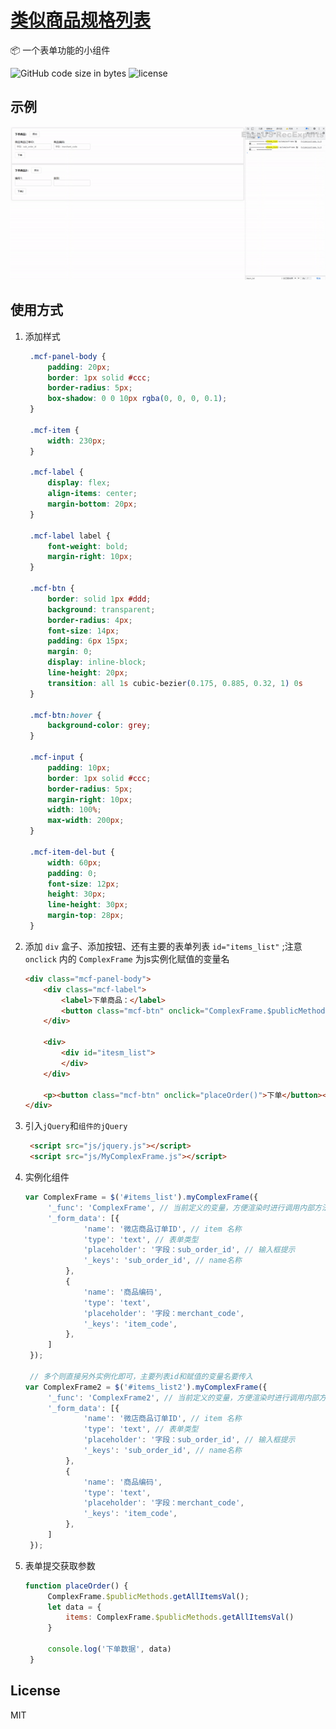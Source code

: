 <h1 align="left"><a href="https://github.com/MaxSihong/MyComplexFrame">类似商品规格列表</a></h1>

📦 一个表单功能的小组件

<img alt="GitHub code size in bytes" src="https://img.shields.io/github/languages/code-size/MaxSihong/MyComplexFrame"></img>
<img alt="license" src="https://img.shields.io/badge/license-MIT-blue"></img>

## 示例

![img](https://github.com/MaxSihong/MyComplexFrame/blob/master/images/example.gif)

## 使用方式

1. 添加样式
   ```css
    .mcf-panel-body {
        padding: 20px;
        border: 1px solid #ccc;
        border-radius: 5px;
        box-shadow: 0 0 10px rgba(0, 0, 0, 0.1);
    }

    .mcf-item {
        width: 230px;
    }

    .mcf-label {
        display: flex;
        align-items: center;
        margin-bottom: 20px;
    }

    .mcf-label label {
        font-weight: bold;
        margin-right: 10px;
    }

    .mcf-btn {
        border: solid 1px #ddd;
        background: transparent;
        border-radius: 4px;
        font-size: 14px;
        padding: 6px 15px;
        margin: 0;
        display: inline-block;
        line-height: 20px;
        transition: all 1s cubic-bezier(0.175, 0.885, 0.32, 1) 0s
    }

    .mcf-btn:hover {
        background-color: grey;
    }

    .mcf-input {
        padding: 10px;
        border: 1px solid #ccc;
        border-radius: 5px;
        margin-right: 10px;
        width: 100%;
        max-width: 200px;
    }

    .mcf-item-del-but {
        width: 60px;
        padding: 0;
        font-size: 12px;
        height: 30px;
        line-height: 30px;
        margin-top: 28px;
    }
   ```

2. 添加 `div` 盒子、添加按钮、还有主要的表单列表 `id="items_list"` ;注意 `onclick` 内的 `ComplexFrame` 为js实例化赋值的变量名
    ```html
    <div class="mcf-panel-body">
        <div class="mcf-label">
            <label>下单商品：</label>
            <button class="mcf-btn" onclick="ComplexFrame.$publicMethods.addItem()">添加</button>
        </div>

        <div>
            <div id="itesm_list">
            </div>
        </div>

        <p><button class="mcf-btn" onclick="placeOrder()">下单</button></p>
    </div>
    ```

3. 引入`jQuery`和`组件的jQuery`
   ```html
    <script src="js/jquery.js"></script>
    <script src="js/MyComplexFrame.js"></script>
   ```

4. 实例化组件
   ```javascript
   var ComplexFrame = $('#items_list').myComplexFrame({
        '_func': 'ComplexFrame', // 当前定义的变量，方便渲染时进行调用内部方法
        '_form_data': [{
                'name': '微店商品订单ID', // item 名称
                'type': 'text', // 表单类型
                'placeholder': '字段：sub_order_id', // 输入框提示
                '_keys': 'sub_order_id', // name名称
            },
            {
                'name': '商品编码',
                'type': 'text',
                'placeholder': '字段：merchant_code',
                '_keys': 'item_code',
            },
        ]
    });

    // 多个则直接另外实例化即可，主要列表id和赋值的变量名要传入
   var ComplexFrame2 = $('#items_list2').myComplexFrame({
        '_func': 'ComplexFrame2', // 当前定义的变量，方便渲染时进行调用内部方法
        '_form_data': [{
                'name': '微店商品订单ID', // item 名称
                'type': 'text', // 表单类型
                'placeholder': '字段：sub_order_id', // 输入框提示
                '_keys': 'sub_order_id', // name名称
            },
            {
                'name': '商品编码',
                'type': 'text',
                'placeholder': '字段：merchant_code',
                '_keys': 'item_code',
            },
        ]
    });
   ```

5. 表单提交获取参数
   ```javascript
   function placeOrder() {
        ComplexFrame.$publicMethods.getAllItemsVal();
        let data = {
            items: ComplexFrame.$publicMethods.getAllItemsVal()
        }

        console.log('下单数据', data)
    }
   ```

## License

MIT
